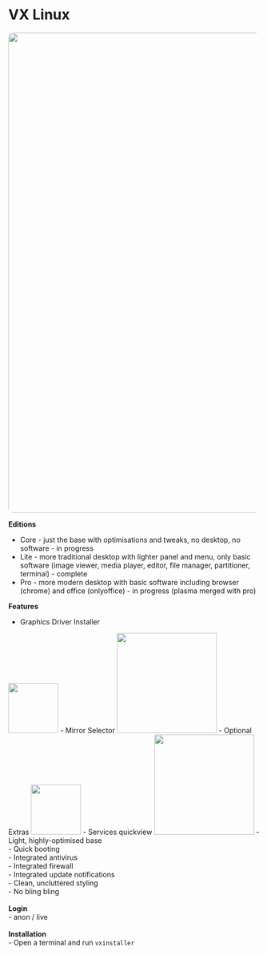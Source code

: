 # VX Linux
<img src="https://raw.githubusercontent.com/dessington/vx-linux/main/vx-7.0-plasma-desktop.png" style="width:960px;border-radius:10px!important;">

**Editions**
- Core - just the base with optimisations and tweaks, no desktop, no software - in progress
- Lite - more traditional desktop with lighter panel and menu, only basic software (image viewer, media player, editor, file manager, partitioner, terminal) - complete
- Pro - more modern desktop with basic software including browser (chrome) and office (onlyoffice) - in progress (plasma merged with pro)

**Features**
- Graphics Driver Installer
<img src="https://github.com/dessington/vx-linux/blob/main/graphics-drivers.png" style="width:100px;">
- Mirror Selector
<img src="https://github.com/dessington/vx-linux/blob/main/mirror-selector.png" style="width:200px;">
- Optional Extras
<img src="https://github.com/dessington/vx-linux/blob/main/optional-modules.png" style="width:100px;">
- Services quickview
<img src="https://raw.githubusercontent.com/dessington/vx-linux/main/services-quickview.png" style="width:200px;">
- Light, highly-optimised base<br>
- Quick booting<br>
- Integrated antivirus<br>
- Integrated firewall<br>
- Integrated update notifications<br>
- Clean, uncluttered styling<br>
- No bling bling<br>
<br>
<b>Login</b><br>
- anon / live
<br><br>
<b>Installation</b><br>
- Open a terminal and run <code>vxinstaller</code>

